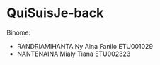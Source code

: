 # QuiSuisJe-back

Binome: 
- RANDRIAMIHANTA Ny Aina Fanilo ETU001029
- NANTENAINA Mialy Tiana ETU002323
